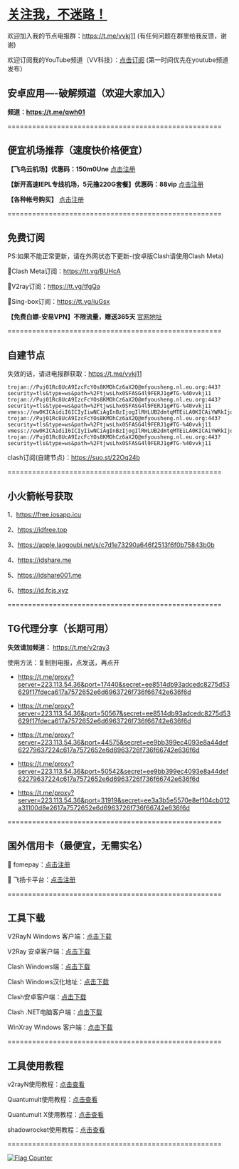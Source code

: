 # [关注我，不迷路！](https://github.com/login?return_to=https%3A%2F%2Fgithub.com%2Fw379740999)

欢迎加入我的节点电报群：https://t.me/vvkj11
(有任何问题在群里给我反馈，谢谢)

欢迎订阅我的YouTube频道（VV科技）：[点击订阅](https://www.youtube.com/channel/UCqdGfxwYKrllrHv_Bc-9vAw?sub_confirmation=1)
(第一时间优先在youtube频道发布）

## 安卓应用—-破解频道（欢迎大家加入）

**频道：https://t.me/qwh01**

====================================================

## 便宜机场推荐（速度快价格便宜）

**【飞鸟云机场】优惠码：150m0Une** [点击注册](https://feiniaoyun10.life/#/register?code=150m0Une)

**【新开高速IEPL专线机场，5元撸220G套餐】优惠码：88vip** [点击注册](https://hongxingdl.com/web/#/login?code=Yl8rfX6T)

**【各种帐号购买】** [点击注册](https://wandoukj.eu.org/)

====================================================

## 免费订阅

PS:如果不能正常更新，请在外网状态下更新-(安卓版Clash请使用Clash Meta)

🚀Clash Meta订阅：https://tt.vg/BUHcA

🚀V2ray订阅：https://tt.vg/tfgQa

🚀Sing-box订阅：https://tt.vg/iuGsx

**【免费白嫖-安易VPN】不限流量，赠送365天** [官网地址](https://www.anyi555.com/?mid=1033)

====================================================

## 自建节点
失效的话，请进电报群获取：https://t.me/vvkj11

```
trojan://Puj01Rc8UcA9IzcFcYOs8KMOhCz6aX2Q@mfyousheng.nl.eu.org:443?security=tls&type=ws&path=%2FtjwsLhx0SFASG4l9FERJ1g#TG-%40vvkj11
trojan://Puj01Rc8UcA9IzcFcYOs8KMOhCz6aX2Q@mfyousheng.nl.eu.org:443?security=tls&type=ws&path=%2FtjwsLhx0SFASG4l9FERJ1g#TG-%40vvkj11
vmess://ew0KICAidiI6ICIyIiwNCiAgInBzIjogIlRHLUB2dmtqMTEiLA0KICAiYWRkIjogIjIzLjIyNy4zOS4xMSIsDQogICJwb3J0IjogIjgwODAiLA0KICAiaWQiOiAiOTY5ZjE5MDktYzBkMy00YzMwLTgxM2QtM2FlYzVjODM4YjdkIiwNCiAgImFpZCI6ICIwIiwNCiAgInNjeSI6ICJhdXRvIiwNCiAgIm5ldCI6ICJ3cyIsDQogICJ0eXBlIjogIm5vbmUiLA0KICAiaG9zdCI6ICJkb25ndGFpd2FuZzE1LmR0a3U0Ny54eXoiLA0KICAicGF0aCI6ICIvMUlLWWpWMHIvIiwNCiAgInRscyI6ICIiLA0KICAic25pIjogIiIsDQogICJhbHBuIjogIiIsDQogICJmcCI6ICIiDQp9
trojan://Puj01Rc8UcA9IzcFcYOs8KMOhCz6aX2Q@mfyousheng.nl.eu.org:443?security=tls&type=ws&path=%2FtjwsLhx0SFASG4l9FERJ1g#TG-%40vvkj11
vmess://ew0KICAidiI6ICIyIiwNCiAgInBzIjogIlRHLUB2dmtqMTEiLA0KICAiYWRkIjogIjEwOS4xMDQuMTUyLjIyMCIsDQogICJwb3J0IjogIjIzMDk5IiwNCiAgImlkIjogIjVlM2NlNmE3LTE3MGUtNDkzOS05YWFlLWM4ZmVmYjM1YTdlYSIsDQogICJhaWQiOiAiMCIsDQogICJzY3kiOiAiYXV0byIsDQogICJuZXQiOiAid3MiLA0KICAidHlwZSI6ICJub25lIiwNCiAgImhvc3QiOiAiIiwNCiAgInBhdGgiOiAiL0h6dU9paEI2LyIsDQogICJ0bHMiOiAiIiwNCiAgInNuaSI6ICIiLA0KICAiYWxwbiI6ICIiLA0KICAiZnAiOiAiIg0KfQ==
trojan://Puj01Rc8UcA9IzcFcYOs8KMOhCz6aX2Q@mfyousheng.nl.eu.org:443?security=tls&type=ws&path=%2FtjwsLhx0SFASG4l9FERJ1g#TG-%40vvkj11
```
clash订阅(自建节点)：https://suo.st/22Oq24b

====================================================

## 小火箭帐号获取

1、https://free.iosapp.icu

2、https://idfree.top

3、https://apple.laogoubi.net/s/c7d1e73290a646f2513f6f0b75843b0b

4、https://idshare.me

5、https://idshare001.me

6、https://id.fcjs.xyz

====================================================

## TG代理分享（长期可用）

**失效请加频道：** https://t.me/v2ray3

使用方法：复制到电报，点发送，再点开

+ https://t.me/proxy?server=223.113.54.36&port=17440&secret=ee8514db93adcedc8275d53629f17fdeca617a7572652e6d6963726f736f66742e636f6d

+ https://t.me/proxy?server=223.113.54.36&port=50567&secret=ee8514db93adcedc8275d53629f17fdeca617a7572652e6d6963726f736f66742e636f6d

+ https://t.me/proxy?server=223.113.54.36&port=44575&secret=ee9bb399ec4093e8a44def62279637224c617a7572652e6d6963726f736f66742e636f6d

+ https://t.me/proxy?server=223.113.54.36&port=50542&secret=ee9bb399ec4093e8a44def62279637224c617a7572652e6d6963726f736f66742e636f6d

+ https://t.me/proxy?server=223.113.54.36&port=31919&secret=ee3a3b5e5570e8ef104cb012a31100d8e2617a7572652e6d6963726f736f66742e636f6d
  
====================================================

## 国外信用卡（最便宜，无需实名）

:red_circle: fomepay：[点击注册](https://gpt.fomepay.com/#/pages/login/index?d=918895)

:red_circle: 飞扬卡平台：[点击注册](https://vc.fyetd.com/vc_web/main.html#/login?inNo=vtghps)

====================================================

## 工具下载

V2RayN Windows 客户端：[点击下载](https://github.com/2dust/v2rayN/releases)

V2Ray 安卓客户端：[点击下载](https://github.com/2dust/v2rayNG/releases)

Clash Windows端：[点击下载](https://github.com/Fndroid/clash_for_windows_pkg/releases)

Clash Windows汉化地址：[点击下载](https://drive.google.com/file/d/1hLY1pedrIxA1u8sEkPWnMLEsQawD0nvf/view?usp=sharing)

Clash安卓客户端：[点击下载](https://github.com/naicfeng/ClashRForAndroid/releases)

Clash .NET电脑客户端：[点击下载](https://github.com/ClashDotNetFramework/experimental-clash/releases)

WinXray Windows 客户端：[点击下载](https://github.com/TheMRLL/WinXray/releases)

====================================================

## 工具使用教程

v2rayN使用教程：[点击查看](https://youtu.be/MvJwoEo6-JU)

Quantumult使用教程：[点击查看](https://youtu.be/qCkjLMPKygw)

Quantumult X使用教程：[点击查看](https://youtu.be/ghZLHPEGfVc)

shadowrocket使用教程：[点击查看](https://youtu.be/kGKKr6WTrJc)

====================================================

<a href="https://info.flagcounter.com/pIZl"><img src="https://s11.flagcounter.com/count2/pIZl/bg_FFFFFF/txt_000000/border_CCCCCC/columns_2/maxflags_10/viewers_0/labels_1/pageviews_1/flags_0/percent_0/" alt="Flag Counter" border="0"></a>
